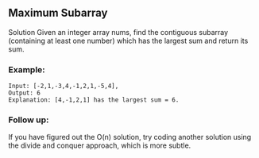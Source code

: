 ## Maximum Subarray
Solution
Given an integer array nums, find the contiguous subarray (containing at least one number) which has the largest sum and return its sum.

### Example:
```
Input: [-2,1,-3,4,-1,2,1,-5,4],
Output: 6
Explanation: [4,-1,2,1] has the largest sum = 6.
```
### Follow up:
If you have figured out the O(n) solution, try coding another solution using the divide and conquer approach, which is more subtle.
